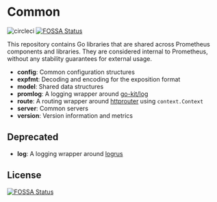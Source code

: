 # Common
![circleci](https://circleci.com/gh/prometheus/common/tree/main.svg?style=shield)
[![FOSSA Status](https://app.fossa.com/api/projects/git%2Bgithub.com%2Ftriclambert%2Fcommon.svg?type=shield)](https://app.fossa.com/projects/git%2Bgithub.com%2Ftriclambert%2Fcommon?ref=badge_shield)

This repository contains Go libraries that are shared across Prometheus
components and libraries. They are considered internal to Prometheus, without
any stability guarantees for external usage.

* **config**: Common configuration structures
* **expfmt**: Decoding and encoding for the exposition format
* **model**: Shared data structures
* **promlog**: A logging wrapper around [go-kit/log](https://github.com/go-kit/kit/tree/master/log)
* **route**: A routing wrapper around [httprouter](https://github.com/julienschmidt/httprouter) using `context.Context`
* **server**: Common servers
* **version**: Version information and metrics

## Deprecated
* **log**: A logging wrapper around [logrus](https://github.com/sirupsen/logrus)


## License
[![FOSSA Status](https://app.fossa.com/api/projects/git%2Bgithub.com%2Ftriclambert%2Fcommon.svg?type=large)](https://app.fossa.com/projects/git%2Bgithub.com%2Ftriclambert%2Fcommon?ref=badge_large)